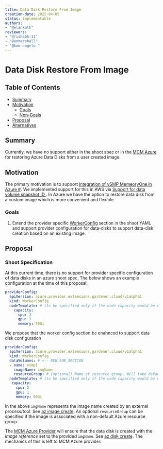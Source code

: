 ```yaml
---
title: Data Disk Restore From Image
creation-date: 2025-04-05
status: implementable
authors:
- "@elankath"
reviewers:
- "@rishabh-11"
- "@unmarshall"
- "@kon-angelo "
---
```


# Data Disk Restore From Image

## Table of Contents

- [Summary](#summary)
- [Motivation](#motivation)
    - [Goals](#goals)
    - [Non-Goals](#non-goals)
- [Proposal](#proposal)
- [Alternatives](#alternatives)

## Summary

Currently, we have no support either in the shoot spec or in the [MCM Azure](https://github.com/gardener/machine-controller-manager-provider-azure) for restoring Azure Data Disks from a user created image.

## Motivation
The primary motivation is to support [Integration of vSMP MemeoryOne in Azure #](https://github.com/gardener/gardener-extension-provider-azure/issues/788). 
We implemented support for this in AWS via [Support for data volume snapshot ID ](https://github.com/gardener/gardener-extension-provider-aws/pull/112).
In Azure we have the option to restore data disk from a custom image which is more convenient and flexible. 

### Goals

1. Extend the provider specific [WorkerConfig](https://github.com/gardener/gardener-extension-provider-azure/blob/master/docs/usage/usage.md#workerconfig) section in the shoot YAML 
 and support provider configuration for data-disks to support data-disk creation based on an existing image.
 

## Proposal

### Shoot Specification

At this current time, there is no support for provider specific configuration of data disks in an azure shoot spec.
The below shows an example configuration at the time of this proposal:
```yaml
providerConfig:
  apiVersion: azure.provider.extensions.gardener.cloud/v1alpha1
  kind: WorkerConfig
  nodeTemplate: # (to be specified only if the node capacity would be different from cloudprofile info during runtime)
    capacity:
      cpu: 2
      gpu: 1
      memory: 50Gi
```
We propose that the worker config section be enahnced to support data disk configuration
```yaml
providerConfig:
  apiVersion: azure.provider.extensions.gardener.cloud/v1alpha1
  kind: WorkerConfig
  dataVolumes: # <-- NEW SUB_SECTION
  - name: vsmp1
    imageName: imgName
    resourceGroup: # (optional) Name of resource group. Will take default if omitted
  nodeTemplate: # (to be specified only if the node capacity would be different from cloudprofile info during runtime)
   capacity:
     cpu: 2
     gpu: 1
     memory: 50Gi
```

In the above `imgName` represents the image name created by an external process/tool.
See [az image create](https://learn.microsoft.com/en-us/cli/azure/image?view=azure-cli-latest#az-image-create).
An optional `resourceGroup` can be specified if the image is associated with a non-default Azure resource group.

The [MCM Azure Provider](https://github.com/gardener/machine-controller-manager-provider-azure) will ensure that the data 
disk is created with the _image reference_ set to the provided `imgName`. See [az disk create](https://learn.microsoft.com/en-us/cli/azure/disk?view=azure-cli-latest#az-disk-create). 
The mechanics of this is left to MCM Azure provider.


